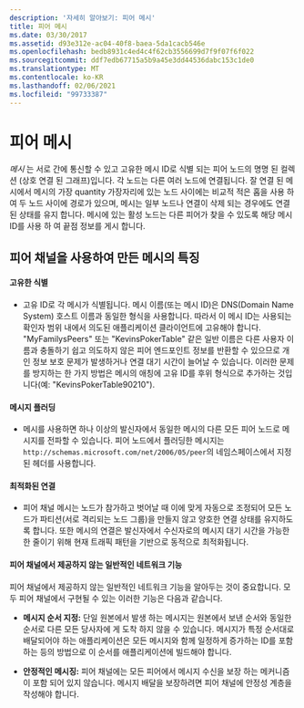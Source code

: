```yaml
---
description: '자세히 알아보기: 피어 메시'
title: 피어 메시
ms.date: 03/30/2017
ms.assetid: d93e312e-ac04-40f8-baea-5da1cacb546e
ms.openlocfilehash: bedb8931c4ed4c4f62cb3556699d7f9f07f6f022
ms.sourcegitcommit: ddf7edb67715a5b9a45e3dd44536dabc153c1de0
ms.translationtype: MT
ms.contentlocale: ko-KR
ms.lasthandoff: 02/06/2021
ms.locfileid: "99733387"
---
```

# <a name="peer-meshes"></a>피어 메시

*메시* 는 서로 간에 통신할 수 있고 고유한 메시 ID로 식별 되는 피어 노드의 명명 된 컬렉션 (상호 연결 된 그래프)입니다. 각 노드는 다른 여러 노드에 연결됩니다. 잘 연결 된 메시에서 메시의 가장 quantity 가장자리에 있는 노드 사이에는 비교적 적은 홉을 사용 하 여 두 노드 사이에 경로가 있으며, 메시는 일부 노드나 연결이 삭제 되는 경우에도 연결 된 상태를 유지 합니다. 메시에 있는 활성 노드는 다른 피어가 찾을 수 있도록 해당 메시 ID를 사용 하 여 끝점 정보를 게시 합니다.  
  
## <a name="characteristics-of-a-mesh-created-using-peer-channel"></a>피어 채널을 사용하여 만든 메시의 특징  
  
#### <a name="uniquely-identified"></a>고유한 식별  
  
- 고유 ID로 각 메시가 식별됩니다. 메시 이름(또는 메시 ID)은 DNS(Domain Name System) 호스트 이름과 동일한 형식을 사용합니다. 따라서 이 메시 ID는 사용되는 확인자 범위 내에서 의도된 애플리케이션 클라이언트에 고유해야 합니다. "MyFamilysPeers" 또는 "KevinsPokerTable" 같은 일반 이름은 다른 사용자 이름과 충돌하기 쉽고 의도하지 않은 피어 엔드포인트 정보를 반환할 수 있으므로 개인 정보 보호 문제가 발생하거나 연결 대기 시간이 늘어날 수 있습니다. 이러한 문제를 방지하는 한 가지 방법은 메시의 애칭에 고유 ID를 후위 형식으로 추가하는 것입니다(예: "KevinsPokerTable90210").  
  
#### <a name="message-flooding"></a>메시지 플러딩  
  
- 메시를 사용하면 하나 이상의 발신자에서 동일한 메시의 다른 모든 피어 노드로 메시지를 전파할 수 있습니다. 피어 노드에서 플러딩한 메시지는 `http://schemas.microsoft.com/net/2006/05/peer`의 네임스페이스에서 지정된 헤더를 사용합니다.  
  
#### <a name="optimized-connections"></a>최적화된 연결  
  
- 피어 채널 메시는 노드가 참가하고 벗어날 때 이에 맞게 자동으로 조정되어 모든 노드가 파티션(서로 격리되는 노드 그룹)을 만들지 않고 양호한 연결 상태를 유지하도록 합니다. 또한 메시의 연결은 발신자에서 수신자로의 메시지 대기 시간을 가능한 한 줄이기 위해 현재 트래픽 패턴을 기반으로 동적으로 최적화됩니다.  
  
#### <a name="popular-network-features-that-peer-channel-does-not-provide"></a>피어 채널에서 제공하지 않는 일반적인 네트워크 기능  

 피어 채널에서 제공하지 않는 일반적인 네트워크 기능을 알아두는 것이 중요합니다. 모두 피어 채널에서 구현될 수 있는 이러한 기능은 다음과 같습니다.  
  
- **메시지 순서 지정:** 단일 원본에서 발생 하는 메시지는 원본에서 보낸 순서와 동일한 순서로 다른 모든 당사자에 게 도착 하지 않을 수 있습니다. 메시지가 특정 순서대로 배달되어야 하는 애플리케이션은 모든 메시지와 함께 일정하게 증가하는 ID를 포함하는 등의 방법으로 이 순서를 애플리케이션에 빌드해야 합니다.  
  
- **안정적인 메시징:** 피어 채널에는 모든 피어에서 메시지 수신을 보장 하는 메커니즘이 포함 되어 있지 않습니다. 메시지 배달을 보장하려면 피어 채널에 안정성 계층을 작성해야 합니다.
